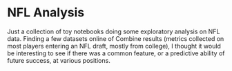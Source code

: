 # NFL Analysis
Just a collection of toy notebooks doing some exploratory analysis on NFL data. Finding a few datasets online of Combine results (metrics collected on most players entering an NFL draft, mostly from college), I thought it would be interesting to see if there was a common feature, or a predictive ability of future success, at various positions.
